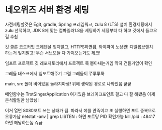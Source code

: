 # 네오위즈 서버 환경 세팅
사전세팅할것은 
Egit, gradle, Spring 프레임워크, zulu 8 (LTS) 설치
환경세팅에서 zulu 선택하고, JDK 8에 맞는 컴파일러1.8을 세팅하기
세팅부터 다 하고 깃에서 들고오길 추춴

깃 클론 
코드커밋 크레덴셜 잊지말고, HTTPS하면됨, 와이파이 노상관!
디벨롭브랜치 하는거 잊지말고! 무슨 서브모듈 다 가져오는거도 체크!

임포트 프로젝트
깃 레포지토리에서 프로젝트 쭉 뽑아내는거임
딱히 건들거없이 확인

그레들 태스크에서 임포트해주기
그럼 그레들이 쭈루루룩

main, src 폴더 비어있음
놀라지마셈! 위에 생략된 경로로 나와있음 굳굳

메인함수는 TrotSingerApplication 여기있음
브레이크포인트 걸고 다 잘 해봤음 이제 분석할일만 남았뉑!

이거 열면 8080포트 쓰는 상태가 됨.
따라서 얘를 안죽이고 또 실행하면 포트 중복으로 오류가남
netstat -anv | grep LISTEN   : 하면 포트당 PID 확인가능
kill /pid                                  : 48417 하면 해당하는놈 쥬금
